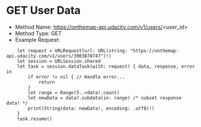 # GET User Data

- Method Name: https://onthemap-api.udacity.com/v1/users/<user_id>
- Method Type: GET
- Example Request:
```
    let request = URLRequest(url: URL(string: "https://onthemap-api.udacity.com/v1/users/3903878747")!)
    let session = URLSession.shared
    let task = session.dataTask(with: request) { data, response, error in
        if error != nil { // Handle error...
            return
        }
        let range = Range(5..<data!.count)
        let newData = data?.subdata(in: range) /* subset response data! */
        print(String(data: newData!, encoding: .utf8)!)
    }
    task.resume()
```

